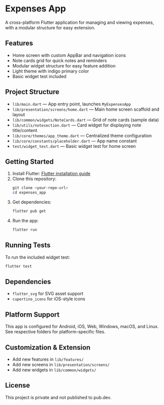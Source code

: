 
# Expenses App

A cross-platform Flutter application for managing and viewing expenses, with a modular structure for easy extension.

## Features

- Home screen with custom AppBar and navigation icons
- Note cards grid for quick notes and reminders
- Modular widget structure for easy feature addition
- Light theme with indigo primary color
- Basic widget test included

## Project Structure

- `lib/main.dart` — App entry point, launches `MyExpensesApp`
- `lib/presentation/screens/home.dart` — Main home screen scaffold and layout
- `lib/common/widgets/NoteCards.dart` — Grid of note cards (sample data)
- `lib/utils/notesection.dart` — Card widget for displaying note title/content
- `lib/core/themes/app_theme.dart` — Centralized theme configuration
- `lib/core/constants/placeholder.dart` — App name constant
- `test/widget_test.dart` — Basic widget test for home screen

## Getting Started

1. Install Flutter: [Flutter installation guide](https://docs.flutter.dev/get-started/install)
2. Clone this repository:
	```powershell
	git clone <your-repo-url>
	cd expenses_app
	```
3. Get dependencies:
	```powershell
	flutter pub get
	```
4. Run the app:
	```powershell
	flutter run
	```

## Running Tests

To run the included widget test:
```powershell
flutter test
```

## Dependencies

- `flutter_svg` for SVG asset support
- `cupertino_icons` for iOS-style icons

## Platform Support

This app is configured for Android, iOS, Web, Windows, macOS, and Linux. See respective folders for platform-specific files.

## Customization & Extension

- Add new features in `lib/features/`
- Add new screens in `lib/presentation/screens/`
- Add new widgets in `lib/common/widgets/`

## License

This project is private and not published to pub.dev.
